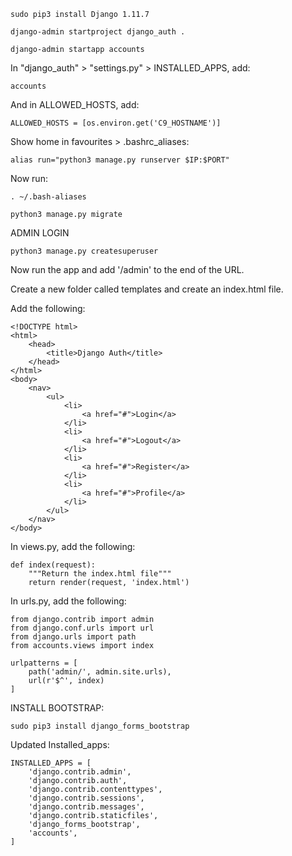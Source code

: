 

``` sudo pip3 install Django 1.11.7 ```

``` django-admin startproject django_auth . ```

``` django-admin startapp accounts ```

In "django_auth" > "settings.py" > INSTALLED_APPS, add:

``` accounts ```

And in ALLOWED_HOSTS, add:

``` ALLOWED_HOSTS = [os.environ.get('C9_HOSTNAME')] ```

Show home in favourites > .bashrc_aliases:

``` alias run="python3 manage.py runserver $IP:$PORT" ```

Now run:

``` . ~/.bash-aliases ```

``` python3 manage.py migrate ```

ADMIN LOGIN

``` python3 manage.py createsuperuser ```

Now run the app and add '/admin' to the end of the URL.

Create a new folder called templates and create an index.html file.

Add the following:

```
<!DOCTYPE html>
<html>
    <head>
        <title>Django Auth</title>
    </head>
</html>
<body>
    <nav>
        <ul>
            <li>
                <a href="#">Login</a>
            </li>
            <li>
                <a href="#">Logout</a>
            </li>
            <li>
                <a href="#">Register</a>
            </li>
            <li>
                <a href="#">Profile</a>
            </li>
        </ul>
    </nav>
</body>
```

In views.py, add the following:

```
def index(request):
    """Return the index.html file"""
    return render(request, 'index.html')
```

In urls.py, add the following:
```
from django.contrib import admin
from django.conf.urls import url
from django.urls import path
from accounts.views import index

urlpatterns = [
    path('admin/', admin.site.urls),
    url(r'$^', index)
]
```

INSTALL BOOTSTRAP:

``` sudo pip3 install django_forms_bootstrap ```

Updated Installed_apps:

```
INSTALLED_APPS = [
    'django.contrib.admin',
    'django.contrib.auth',
    'django.contrib.contenttypes',
    'django.contrib.sessions',
    'django.contrib.messages',
    'django.contrib.staticfiles',
    'django_forms_bootstrap',
    'accounts',
]
```